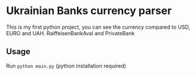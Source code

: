 # Ukrainian Banks currency parser
This is my first python project, you can see the currency compared to USD, EURO and UAH. RaiffeisenBankAval and PrivateBank

## Usage
Run `python main.py` (python installation required)
